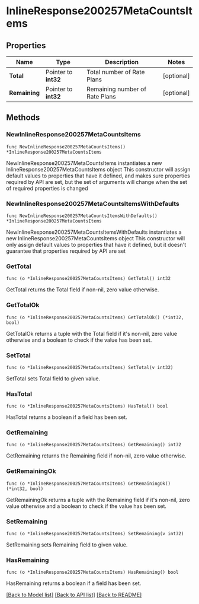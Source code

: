 # InlineResponse200257MetaCountsItems

## Properties

Name | Type | Description | Notes
------------ | ------------- | ------------- | -------------
**Total** | Pointer to **int32** | Total number of Rate Plans | [optional] 
**Remaining** | Pointer to **int32** | Remaining number of Rate Plans | [optional] 

## Methods

### NewInlineResponse200257MetaCountsItems

`func NewInlineResponse200257MetaCountsItems() *InlineResponse200257MetaCountsItems`

NewInlineResponse200257MetaCountsItems instantiates a new InlineResponse200257MetaCountsItems object
This constructor will assign default values to properties that have it defined,
and makes sure properties required by API are set, but the set of arguments
will change when the set of required properties is changed

### NewInlineResponse200257MetaCountsItemsWithDefaults

`func NewInlineResponse200257MetaCountsItemsWithDefaults() *InlineResponse200257MetaCountsItems`

NewInlineResponse200257MetaCountsItemsWithDefaults instantiates a new InlineResponse200257MetaCountsItems object
This constructor will only assign default values to properties that have it defined,
but it doesn't guarantee that properties required by API are set

### GetTotal

`func (o *InlineResponse200257MetaCountsItems) GetTotal() int32`

GetTotal returns the Total field if non-nil, zero value otherwise.

### GetTotalOk

`func (o *InlineResponse200257MetaCountsItems) GetTotalOk() (*int32, bool)`

GetTotalOk returns a tuple with the Total field if it's non-nil, zero value otherwise
and a boolean to check if the value has been set.

### SetTotal

`func (o *InlineResponse200257MetaCountsItems) SetTotal(v int32)`

SetTotal sets Total field to given value.

### HasTotal

`func (o *InlineResponse200257MetaCountsItems) HasTotal() bool`

HasTotal returns a boolean if a field has been set.

### GetRemaining

`func (o *InlineResponse200257MetaCountsItems) GetRemaining() int32`

GetRemaining returns the Remaining field if non-nil, zero value otherwise.

### GetRemainingOk

`func (o *InlineResponse200257MetaCountsItems) GetRemainingOk() (*int32, bool)`

GetRemainingOk returns a tuple with the Remaining field if it's non-nil, zero value otherwise
and a boolean to check if the value has been set.

### SetRemaining

`func (o *InlineResponse200257MetaCountsItems) SetRemaining(v int32)`

SetRemaining sets Remaining field to given value.

### HasRemaining

`func (o *InlineResponse200257MetaCountsItems) HasRemaining() bool`

HasRemaining returns a boolean if a field has been set.


[[Back to Model list]](../README.md#documentation-for-models) [[Back to API list]](../README.md#documentation-for-api-endpoints) [[Back to README]](../README.md)


